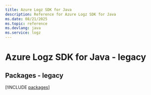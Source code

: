 ```yaml
---
title: Azure Logz SDK for Java
description: Reference for Azure Logz SDK for Java
ms.date: 08/21/2025
ms.topic: reference
ms.devlang: java
ms.service: logz
---
```

# Azure Logz SDK for Java - legacy
## Packages - legacy
[!INCLUDE [packages](logz-index.md)]
